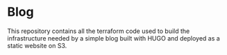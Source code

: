 # Blog

This repository contains all the terraform code used to build the infrastructure needed by a simple blog built with HUGO and deployed as a static website on S3.